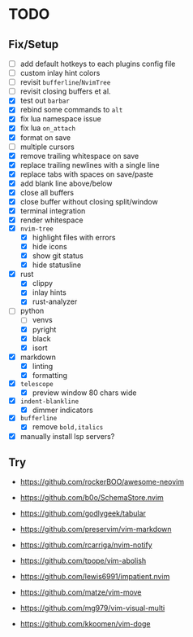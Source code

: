 # TODO

## Fix/Setup

- [ ] add default hotkeys to each plugins config file
- [ ] custom inlay hint colors
- [ ] revisit `bufferline`/`NvimTree`
- [ ] revisit closing buffers et al.
- [x] test out `barbar`
- [x] rebind some commands to `alt`
- [x] fix lua namespace issue
- [x] fix lua `on_attach`
- [x] format on save
- [ ] multiple cursors
- [x] remove trailing whitespace on save
- [x] replace trailing newlines with a single line
- [x] replace tabs with spaces on save/paste
- [x] add blank line above/below
- [x] close all buffers
- [x] close buffer without closing split/window
- [x] terminal integration
- [x] render whitespace
- [x] `nvim-tree`
  - [x] highlight files with errors
  - [x] hide icons
  - [x] show git status
  - [x] hide statusline
- [x] rust
  - [x] clippy
  - [x] inlay hints
  - [x] rust-analyzer
- [ ] python
  - [ ] venvs
  - [x] pyright
  - [x] black
  - [x] isort
- [x] markdown
  - [x] linting
  - [x] formatting
- [x] `telescope`
  - [x] preview window 80 chars wide
- [x] `indent-blankline`
  - [x] dimmer indicators
- [x] `bufferline`
  - [x] remove `bold,italics`
- [x] manually install lsp servers?

## Try

- <https://github.com/rockerBOO/awesome-neovim>

- <https://github.com/b0o/SchemaStore.nvim>
- <https://github.com/godlygeek/tabular>
- <https://github.com/preservim/vim-markdown>
- <https://github.com/rcarriga/nvim-notify>

- <https://github.com/tpope/vim-abolish>
- <https://github.com/lewis6991/impatient.nvim>
- <https://github.com/matze/vim-move>
- <https://github.com/mg979/vim-visual-multi>
- <https://github.com/kkoomen/vim-doge>
